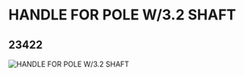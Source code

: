 # HANDLE FOR POLE W/3.2 SHAFT
## 23422
![HANDLE FOR POLE W/3.2 SHAFT](https://lc-www-live-s.legocdn.com/media/bricks/5/2/6137325.jpg)